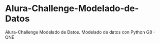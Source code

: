 # Alura-Challenge-Modelado-de-Datos
Alura-Challenge Modelado de Datos. Modelado de datos con Python G8 - ONE
